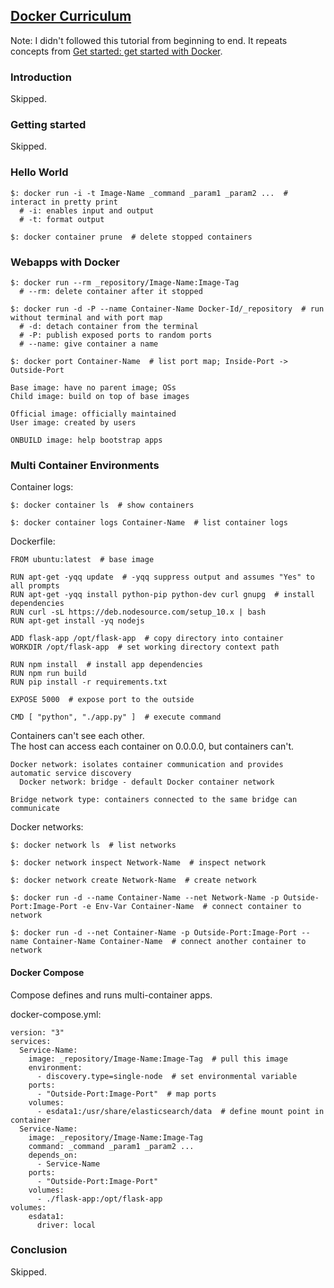 ## [Docker Curriculum](https://docker-curriculum.com/)

Note: I didn't followed this tutorial from beginning to end. It repeats concepts from [Get started: get started with Docker](https://docs.docker.com/get-started/).

### Introduction

Skipped.  

### Getting started

Skipped.  

### Hello World

```
$: docker run -i -t Image-Name _command _param1 _param2 ...  # interact in pretty print
  # -i: enables input and output
  # -t: format output

$: docker container prune  # delete stopped containers
```

### Webapps with Docker

```
$: docker run --rm _repository/Image-Name:Image-Tag
  # --rm: delete container after it stopped

$: docker run -d -P --name Container-Name Docker-Id/_repository  # run without terminal and with port map
  # -d: detach container from the terminal
  # -P: publish exposed ports to random ports
  # --name: give container a name

$: docker port Container-Name  # list port map; Inside-Port -> Outside-Port
```

```
Base image: have no parent image; OSs
Child image: build on top of base images

Official image: officially maintained
User image: created by users

ONBUILD image: help bootstrap apps
```

### Multi Container Environments

Container logs:
```
$: docker container ls  # show containers

$: docker container logs Container-Name  # list container logs
```

Dockerfile:
```
FROM ubuntu:latest  # base image

RUN apt-get -yqq update  # -yqq suppress output and assumes "Yes" to all prompts
RUN apt-get -yqq install python-pip python-dev curl gnupg  # install dependencies
RUN curl -sL https://deb.nodesource.com/setup_10.x | bash
RUN apt-get install -yq nodejs

ADD flask-app /opt/flask-app  # copy directory into container
WORKDIR /opt/flask-app  # set working directory context path

RUN npm install  # install app dependencies
RUN npm run build
RUN pip install -r requirements.txt

EXPOSE 5000  # expose port to the outside

CMD [ "python", "./app.py" ]  # execute command
```

Containers can't see each other.  
The host can access each container on 0.0.0.0, but containers can't.  

```
Docker network: isolates container communication and provides automatic service discovery
  Docker network: bridge - default Docker container network

Bridge network type: containers connected to the same bridge can communicate
```

Docker networks:
```
$: docker network ls  # list networks

$: docker network inspect Network-Name  # inspect network

$: docker network create Network-Name  # create network
```

```
$: docker run -d --name Container-Name --net Network-Name -p Outside-Port:Image-Port -e Env-Var Container-Name  # connect container to network

$: docker run -d --net Container-Name -p Outside-Port:Image-Port --name Container-Name Container-Name  # connect another container to network
```

#### Docker Compose

Compose defines and runs multi-container apps.  

docker-compose.yml:
```
version: "3"
services:
  Service-Name:
    image: _repository/Image-Name:Image-Tag  # pull this image
    environment:
      - discovery.type=single-node  # set environmental variable
    ports:
      - "Outside-Port:Image-Port"  # map ports
    volumes:
      - esdata1:/usr/share/elasticsearch/data  # define mount point in container
  Service-Name:
    image: _repository/Image-Name:Image-Tag
    command: _command _param1 _param2 ...
    depends_on:
      - Service-Name
    ports:
      - "Outside-Port:Image-Port"
    volumes:
      - ./flask-app:/opt/flask-app
volumes:
    esdata1:
      driver: local
```

### Conclusion

Skipped.  
